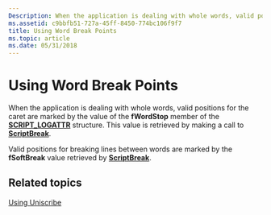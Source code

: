 ```yaml
---
Description: When the application is dealing with whole words, valid positions for the caret are marked by the value of the fWordStop member of the SCRIPT\_LOGATTR structure. This value is retrieved by making a call to ScriptBreak.
ms.assetid: c9bbfb51-727a-45ff-8450-774bc106f9f7
title: Using Word Break Points
ms.topic: article
ms.date: 05/31/2018
---
```


# Using Word Break Points

When the application is dealing with whole words, valid positions for the caret are marked by the value of the **fWordStop** member of the [**SCRIPT\_LOGATTR**](/windows/win32/api/usp10/ns-usp10-script_logattr) structure. This value is retrieved by making a call to [**ScriptBreak**](/windows/desktop/api/Usp10/nf-usp10-scriptbreak).

Valid positions for breaking lines between words are marked by the **fSoftBreak** value retrieved by [**ScriptBreak**](/windows/desktop/api/Usp10/nf-usp10-scriptbreak).

## Related topics

<dl> <dt>

[Using Uniscribe](using-uniscribe.md)
</dt> </dl>

 

 



